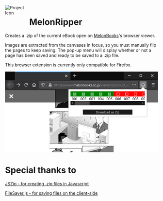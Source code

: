 <img align="left" width="80" height="80" src="https://raw.githubusercontent.com/lulzsun/MelonRipper/master/icons/melon_120.png" alt="Project Icon">

# MelonRipper
Creates a .zip of the current eBook open on [MelonBooks](https://www.melonbooks.co.jp)'s browser viewer. 

Images are extracted from the canvases in focus, so you must manually flip the pages to keep saving. The pop-up menu will display whether or not a page has been saved and ready to be saved to a .zip file.

This browser extension is currently only compatible for Firefox.

![Preview](/icons/preview.png)
 
# Special thanks to
[JSZip - for creating .zip files in Javascript](https://github.com/Stuk/jszip)

[FileSaver.js - for saving files on the client-side](https://github.com/eligrey/FileSaver.js)
